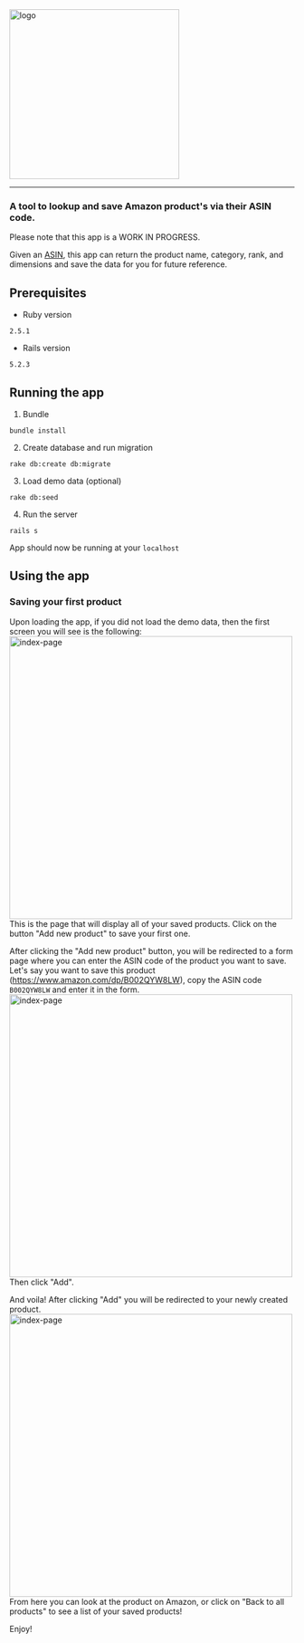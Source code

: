 <img src="https://i.ibb.co/DR1mW1m/Screen-Shot-2019-08-13-at-11-58-35-AM.png" alt="logo" width="300"/>

-----

### A tool to lookup and save Amazon product's via their ASIN code.

Please note that this app is a WORK IN PROGRESS.

Given an [ASIN](https://www.nchannel.com/blog/amazon-asin-what-is-an-asin-number/), this app can return the product name, category, rank, and dimensions and save the data for you for future reference. 


## Prerequisites
* Ruby version
```
2.5.1
```
* Rails version
```
5.2.3
```

## Running the app
1. Bundle
  ```
  bundle install
  ```

2. Create database and run migration
  ```
  rake db:create db:migrate
  ```

3. Load demo data (optional)
  ```
  rake db:seed
  ```

4. Run the server
```
rails s
```
App should now be running at your `localhost`

## Using the app
### Saving your first product
Upon loading the app, if you did not load the demo data, then the first screen you will see is the following:
<img src="https://i.ibb.co/ZmxFnNd/Screen-Shot-2019-08-13-at-12-18-51-PM.png" alt="index-page" width="500"/>
This is the page that will display all of your saved products. Click on the button "Add new product" to save your first one.

After clicking the "Add new product" button, you will be redirected to a form page where you can enter the ASIN code of the product you want to save. Let's say you want to save this product (https://www.amazon.com/dp/B002QYW8LW), copy the ASIN code `B002QYW8LW` and enter it in the form.
<img src="https://i.ibb.co/bss7MwN/Screen-Shot-2019-08-13-at-12-23-47-PM.png" alt="index-page" width="500"/>
Then click "Add".

And voila! After clicking "Add" you will be redirected to your newly created product.
<img src="https://i.ibb.co/2PhmBwh/Screen-Shot-2019-08-13-at-1-57-06-PM.png" alt="index-page" width="500"/>
From here you can look at the product on Amazon, or click on "Back to all products" to see a list of your saved products!

Enjoy!

